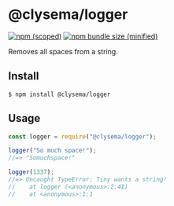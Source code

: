 # @clysema/logger

[![npm (scoped)](https://img.shields.io/npm/v/@clysema/logger.svg)](https://www.npmjs.com/package/@clysema/logger)
[![npm bundle size (minified)](https://img.shields.io/bundlephobia/min/@clysema/logger.svg)](https://www.npmjs.com/package/@clysema/logger)

Removes all spaces from a string.

## Install

```
$ npm install @clysema/logger
```

## Usage

```js
const logger = require("@clysema/logger");

logger("So much space!");
//=> "Somuchspace!"

logger(1337);
//=> Uncaught TypeError: Tiny wants a string!
//    at logger (<anonymous>:2:41)
//    at <anonymous>:1:1
```
